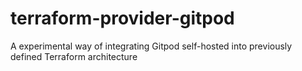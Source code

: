 # terraform-provider-gitpod
A experimental way of integrating Gitpod self-hosted into previously defined Terraform architecture
